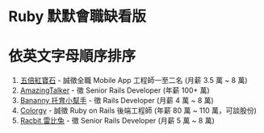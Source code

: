 # Ruby 默默會職缺看版

# 依英文字母順序排序
1. [五倍紅寶石](5xruby.md) - 誠徵全職 Mobile App 工程師一至二名 (月薪 3.5 萬 ~ 8 萬)
2. [AmazingTalker](amazing_talker.md) - 徵 Senior Rails Developer (年薪 100+ 萬)
3. [Bananny 托育小幫手](bananny.md) - 徵 Rails Developer (月薪 4 萬 ~ 8 萬)
4. [Colorgy](cology.md) - 誠徵 Ruby on Rails 後端工程師 (年薪 80 萬 ~ 110 萬，可談股份)
5. [Racbit 雷比兔](racbit.md) - 徵 Senior Rails Developer (月薪 5 萬 ~ 8 萬)

